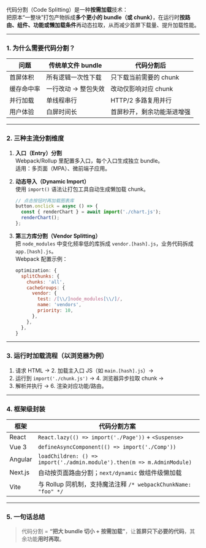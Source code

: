 代码分割（Code Splitting）是一种**按需加载**技术：  
把原本“一整块”打包产物拆成**多个更小的 bundle（或 chunk）**，在运行时**按路由、组件、功能或懒加载条件**再动态拉取，从而减少首屏下载量、提升加载性能。

---

### 1. 为什么需要代码分割？
| 问题 | 传统单文件 bundle | 代码分割后 |
| --- | --- | --- |
| 首屏体积 | 所有逻辑一次性下载 | 只下载当前需要的 chunk |
| 缓存命中率 | 一行改动 → 整包失效 | 改动仅影响对应 chunk |
| 并行加载 | 单线程串行 | HTTP/2 多路复用并行 |
| 用户体验 | 白屏时间长 | 首屏秒开，剩余功能渐进增强 |

---

### 2. 三种主流分割维度
1. **入口（Entry）分割**  
   Webpack/Rollup 里配置多入口，每个入口生成独立 bundle。  
   适用：多页面（MPA）、微前端子应用。

2. **动态导入（Dynamic Import）**  
   使用 `import()` 语法让打包工具自动生成懒加载 chunk。  
   ```js
   // 点击按钮时再加载图表库
   button.onclick = async () => {
     const { renderChart } = await import('./chart.js');
     renderChart();
   };
   ```

3. **第三方库分割（Vendor Splitting）**  
   把 `node_modules` 中变化频率低的库拆成 `vendor.[hash].js`，业务代码拆成 `app.[hash].js`。  
   Webpack 配置示例：
   ```js
   optimization: {
     splitChunks: {
       chunks: 'all',
       cacheGroups: {
         vendor: {
           test: /[\\/]node_modules[\\/]/,
           name: 'vendors',
           priority: 10,
         },
       },
     },
   }
   ```

---

### 3. 运行时加载流程（以浏览器为例）
1. 请求 HTML → 2. 加载主入口 JS（如 `main.[hash].js`）→  
3. 运行到 `import('./chunk.js')` → 4. 浏览器异步拉取 chunk →  
5. 解析并执行 → 6. 渲染对应功能/路由。

---

### 4. 框架级封装
| 框架 | 代码分割方案 |
| --- | --- |
| React | `React.lazy(() => import('./Page'))` + `<Suspense>` |
| Vue 3 | `defineAsyncComponent(() => import('./Comp'))` |
| Angular | `loadChildren: () => import('./admin.module').then(m => m.AdminModule)` |
| Next.js | 自动按页面路由分割；`next/dynamic` 做组件级懒加载 |
| Vite | 与 Rollup 同机制，支持魔法注释 `/* webpackChunkName: "foo" */` |

---

### 5. 一句话总结
> 代码分割 = **“把大 bundle 切小 + 按需加载”**，让**首屏只下必要的代码**，其余功能**用时再取**。
